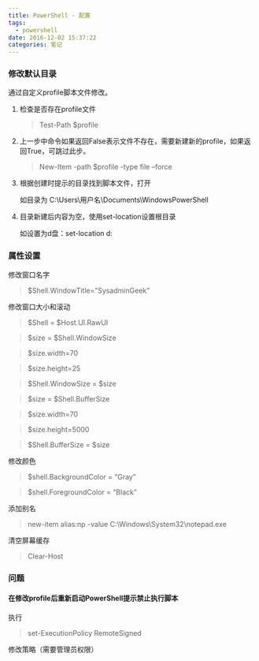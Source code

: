 ```yaml
---
title: PowerShell - 配置
tags:
  - powershell
date: 2016-12-02 15:37:22
categories: 笔记
---
```


### 修改默认目录

通过自定义profile脚本文件修改。

1. 检查是否存在profile文件

   > Test-Path $profile

2. 上一步中命令如果返回False表示文件不存在，需要新建新的profile，如果返回True，可跳过此步。

   > New-Item -path $profile -type file –force

3. 根据创建时提示的目录找到脚本文件，打开

   如目录为 C:\Users\用户名\Documents\WindowsPowerShell

4. 目录新建后内容为空，使用set-location设置根目录

   如设置为d盘：set-location d:



### 属性设置

修改窗口名字 

> $Shell.WindowTitle=”SysadminGeek” 

修改窗口大小和滚动 

> \$Shell = $Host.UI.RawUI 

> \$size = $Shell.WindowSize

> $size.width=70

> $size.height=25

> \$Shell.WindowSize = $size

> \$size = $Shell.BufferSize 

> $size.width=70 

> $size.height=5000 

> \$Shell.BufferSize = $size 

修改颜色 

> \$shell.BackgroundColor = “Gray” 

> $shell.ForegroundColor = “Black” 

添加别名 

> new-item alias:np -value C:\Windows\System32\notepad.exe 

清空屏幕缓存 

> Clear-Host





### 问题

#### 在修改profile后重新启动PowerShell提示禁止执行脚本

执行

> set-ExecutionPolicy RemoteSigned

修改策略（需要管理员权限）



